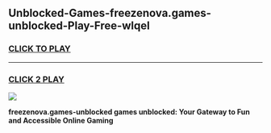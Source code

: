 
## Unblocked-Games-freezenova.games-unblocked-Play-Free-wlqel
<h3>
<a href="https://premium76.site?title=freezenova.games-unblocked&ref=19M">CLICK TO PLAY</a></h3>
<hr>

<h3>
<a href="https://premium76.site?title=freezenova.games-unblocked&ref=19M">CLICK 2 PLAY</a>
  
</h3>

<a href="https://premium76.site?title=freezenova.games-unblocked&ref=19M"><img src="https://clearcache.store/games.png"></a>


**freezenova.games-unblocked games unblocked: Your Gateway to Fun and Accessible Online Gaming**
